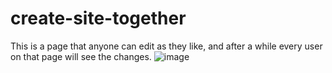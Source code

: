 # create-site-together
This is a page that anyone can edit as they like, and after a while every user on that page will see the changes.
![image](https://user-images.githubusercontent.com/70505658/155095439-531cbc2a-c7b6-494f-8adc-783b2df99973.png)
